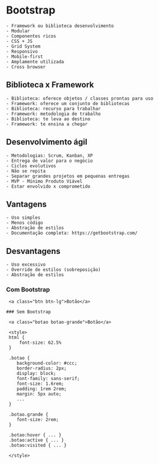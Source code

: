# Bootstrap

    - Framework ou biblioteca desenvolvimento
    - Modular
    - Componentes ricos
    - CSS + JS
    - Grid System
    - Responsivo
    - Mobile-first
    - Amplamente utilizada
    - Cross browser

## Biblioteca x Framework

    - Biblioteca: oferece objetos / classes prontas para uso
    - Framework: oferece um conjunto de bibliotecas
    - Biblioteca: recurso para trabalhar
    - Framework: metodologia de trabalho
    - Biblioteca: te leva ao destino
    - Framework: te ensina a chegar

## Desenvolvimento ágil

    - Metodologias: Scrum, Kanban, XP
    - Entrega de valor para o negócio
    - Ciclos evolutivos
    - Não se repita
    - Separar grandes projetos em pequenas entregas
    - MVP - Mínimo Produto Viável
    - Estar envolvido x comprometido

## Vantagens

    - Uso simples
    - Menos código
    - Abstração de estilos
    - Documentação completa: https://getbootstrap.com/

## Desvantagens

    - Uso excessivo
    - Override de estilos (sobreposição)
    - Abstração de estilos

### Com Bootstrap
```
 <a class="btn btn-lg">Botão</a>

### Sem Bootstrap

 <a class="botao botao-grande">Botão</a>

 <style>
 html {
     font-size: 62.5% 
 }

 .botao {
    background-color: #ccc; 
    border-radius: 2px; 
    display: block;
    font-family: sans-serif;
    font-size: 1.6rem;
    padding: 1rem 2rem;
    margin: 5px auto;
    ...
 }

 .botao.grande {
    font-size: 2rem;
 }

 .botao:hover { ... }
 .botao:active { ... }
 .botao:visited { ... }
 
 </style>

```

